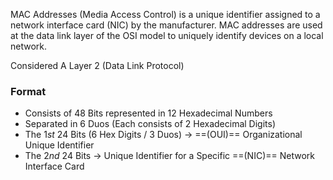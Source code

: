 MAC Addresses (Media Access Control) is a unique identifier assigned to a network interface card (NIC) by the manufacturer. MAC addresses are used at the data link layer of the OSI model to uniquely identify devices on a local network.

Considered A Layer 2 (Data Link Protocol)

### Format
- Consists of 48 Bits represented in 12 Hexadecimal Numbers
- Separated in 6 Duos (Each consists of 2 Hexadecimal Digits)
- The $1st$ 24 Bits (6 Hex Digits / 3 Duos) →  ==(OUI)== Organizational Unique Identifier 
- The $2nd$ 24 Bits → Unique Identifier for a Specific ==(NIC)== Network Interface Card